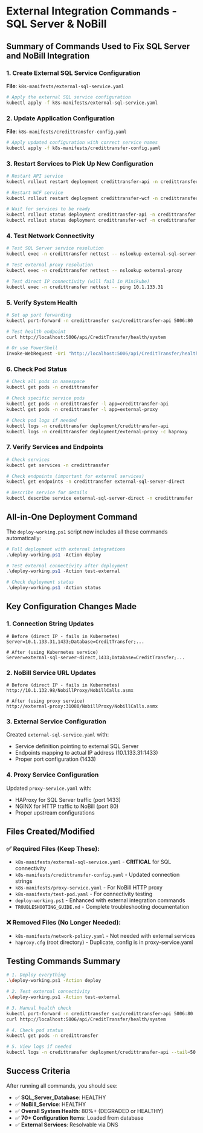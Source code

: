 # External Integration Commands - SQL Server & NoBill

## Summary of Commands Used to Fix SQL Server and NoBill Integration

### 1. Create External SQL Service Configuration

**File**: `k8s-manifests/external-sql-service.yaml`
```bash
# Apply the external SQL service configuration
kubectl apply -f k8s-manifests/external-sql-service.yaml
```

### 2. Update Application Configuration

**File**: `k8s-manifests/credittransfer-config.yaml`
```bash
# Apply updated configuration with correct service names
kubectl apply -f k8s-manifests/credittransfer-config.yaml
```

### 3. Restart Services to Pick Up New Configuration

```bash
# Restart API service
kubectl rollout restart deployment credittransfer-api -n credittransfer

# Restart WCF service
kubectl rollout restart deployment credittransfer-wcf -n credittransfer

# Wait for services to be ready
kubectl rollout status deployment credittransfer-api -n credittransfer
kubectl rollout status deployment credittransfer-wcf -n credittransfer
```

### 4. Test Network Connectivity

```bash
# Test SQL Server service resolution
kubectl exec -n credittransfer nettest -- nslookup external-sql-server-direct

# Test external proxy resolution
kubectl exec -n credittransfer nettest -- nslookup external-proxy

# Test direct IP connectivity (will fail in Minikube)
kubectl exec -n credittransfer nettest -- ping 10.1.133.31
```

### 5. Verify System Health

```bash
# Set up port forwarding
kubectl port-forward -n credittransfer svc/credittransfer-api 5006:80

# Test health endpoint
curl http://localhost:5006/api/CreditTransfer/health/system

# Or use PowerShell
Invoke-WebRequest -Uri "http://localhost:5006/api/CreditTransfer/health/system" | ConvertFrom-Json
```

### 6. Check Pod Status

```bash
# Check all pods in namespace
kubectl get pods -n credittransfer

# Check specific service pods
kubectl get pods -n credittransfer -l app=credittransfer-api
kubectl get pods -n credittransfer -l app=external-proxy

# Check pod logs if needed
kubectl logs -n credittransfer deployment/credittransfer-api
kubectl logs -n credittransfer deployment/external-proxy -c haproxy
```

### 7. Verify Services and Endpoints

```bash
# Check services
kubectl get services -n credittransfer

# Check endpoints (important for external services)
kubectl get endpoints -n credittransfer external-sql-server-direct

# Describe service for details
kubectl describe service external-sql-server-direct -n credittransfer
```

## All-in-One Deployment Command

The `deploy-working.ps1` script now includes all these commands automatically:

```powershell
# Full deployment with external integrations
.\deploy-working.ps1 -Action deploy

# Test external connectivity after deployment
.\deploy-working.ps1 -Action test-external

# Check deployment status
.\deploy-working.ps1 -Action status
```

## Key Configuration Changes Made

### 1. Connection String Updates
```
# Before (direct IP - fails in Kubernetes)
Server=10.1.133.31,1433;Database=CreditTransfer;...

# After (using Kubernetes service)
Server=external-sql-server-direct,1433;Database=CreditTransfer;...
```

### 2. NoBill Service URL Updates
```
# Before (direct IP - fails in Kubernetes)
http://10.1.132.98/NobillProxy/NobillCalls.asmx

# After (using proxy service)
http://external-proxy:31080/NobillProxy/NobillCalls.asmx
```

### 3. External Service Configuration
Created `external-sql-service.yaml` with:
- Service definition pointing to external SQL Server
- Endpoints mapping to actual IP address (10.1.133.31:1433)
- Proper port configuration (1433)

### 4. Proxy Service Configuration
Updated `proxy-service.yaml` with:
- HAProxy for SQL Server traffic (port 1433)
- NGINX for HTTP traffic to NoBill (port 80)
- Proper upstream configurations

## Files Created/Modified

### ✅ **Required Files** (Keep These):
- `k8s-manifests/external-sql-service.yaml` - **CRITICAL** for SQL connectivity
- `k8s-manifests/credittransfer-config.yaml` - Updated connection strings
- `k8s-manifests/proxy-service.yaml` - For NoBill HTTP proxy
- `k8s-manifests/test-pod.yaml` - For connectivity testing
- `deploy-working.ps1` - Enhanced with external integration commands
- `TROUBLESHOOTING_GUIDE.md` - Complete troubleshooting documentation

### ❌ **Removed Files** (No Longer Needed):
- `k8s-manifests/network-policy.yaml` - Not needed with external services
- `haproxy.cfg` (root directory) - Duplicate, config is in proxy-service.yaml

## Testing Commands Summary

```bash
# 1. Deploy everything
.\deploy-working.ps1 -Action deploy

# 2. Test external connectivity
.\deploy-working.ps1 -Action test-external

# 3. Manual health check
kubectl port-forward -n credittransfer svc/credittransfer-api 5006:80
curl http://localhost:5006/api/CreditTransfer/health/system

# 4. Check pod status
kubectl get pods -n credittransfer

# 5. View logs if needed
kubectl logs -n credittransfer deployment/credittransfer-api --tail=50
```

## Success Criteria

After running all commands, you should see:
- ✅ **SQL_Server_Database**: HEALTHY
- ✅ **NoBill_Service**: HEALTHY  
- ✅ **Overall System Health**: 80%+ (DEGRADED or HEALTHY)
- ✅ **70+ Configuration Items**: Loaded from database
- ✅ **External Services**: Resolvable via DNS 